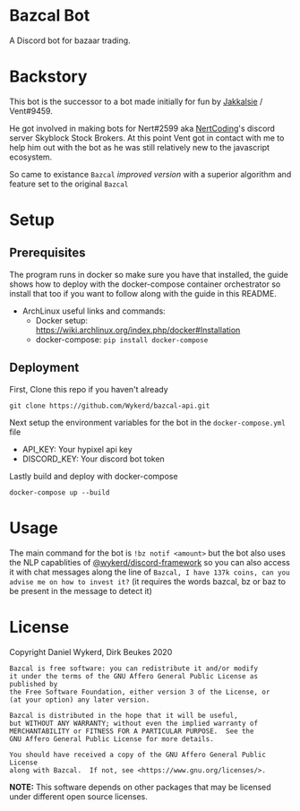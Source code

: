 # Bazcal Bot

A Discord bot for bazaar trading.

# Backstory

This bot is the successor to a bot made initially for fun by [Jakkalsie](https://github.com/Jakkalsie) / Vent#9459.

He got involved in making bots for Nert#2599 aka [NertCoding](https://github.com/NertCoding)'s discord server Skyblock Stock Brokers. At this point Vent got in contact with me to help him out with the bot as he was still relatively new to the javascript ecosystem. 

So came to existance `Bazcal` _improved version_ with a superior algorithm and feature set to the original `Bazcal`

# Setup

## Prerequisites

The program runs in docker so make sure you have that installed, the guide shows how to deploy with the docker-compose container orchestrator so install that too if you want to follow along with the guide in this README.

- ArchLinux useful links and commands:
    - Docker setup: https://wiki.archlinux.org/index.php/docker#Installation
    - docker-compose: `pip install docker-compose`

## Deployment

First, Clone this repo if you haven't already

```
git clone https://github.com/Wykerd/bazcal-api.git
```

Next setup the environment variables for the bot in the `docker-compose.yml` file

- API_KEY: Your hypixel api key
- DISCORD_KEY: Your discord bot token

Lastly build and deploy with docker-compose

```
docker-compose up --build
```

# Usage

The main command for the bot is `!bz notif <amount>` but the bot also uses the NLP capablities of [@wykerd/discord-framework](https://github.com/Wykerd/discord-framework) so you can also access it with chat messages along the line of `Bazcal, I have 137k coins, can you advise me on how to invest it?` (it requires the words bazcal, bz or baz to be present in the message to detect it)

# License

Copyright Daniel Wykerd, Dirk Beukes 2020

```
Bazcal is free software: you can redistribute it and/or modify
it under the terms of the GNU Affero General Public License as published by
the Free Software Foundation, either version 3 of the License, or
(at your option) any later version.

Bazcal is distributed in the hope that it will be useful,
but WITHOUT ANY WARRANTY; without even the implied warranty of
MERCHANTABILITY or FITNESS FOR A PARTICULAR PURPOSE.  See the
GNU Affero General Public License for more details.

You should have received a copy of the GNU Affero General Public License
along with Bazcal.  If not, see <https://www.gnu.org/licenses/>.
```

**NOTE:** This software depends on other packages that may be licensed under different open source licenses.